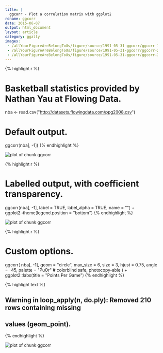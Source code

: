 ```yaml
---
title: |
  ggcorr - Plot a correlation matrix with ggplot2
rdname: ggcorr
date: 2015-06-07
output: html_document
layout: article
category: ggally
images:
 - /allYourFigureAreBelongToUs/figure/source/1991-05-31-ggcorr/ggcorr-1.png
 - /allYourFigureAreBelongToUs/figure/source/1991-05-31-ggcorr/ggcorr-2.png
 - /allYourFigureAreBelongToUs/figure/source/1991-05-31-ggcorr/ggcorr-3.png
---
```





{% highlight r %}
# Basketball statistics provided by Nathan Yau at Flowing Data.
nba <- read.csv("http://datasets.flowingdata.com/ppg2008.csv")
# Default output.
ggcorr(nba[, -1])
{% endhighlight %}

![plot of chunk ggcorr](/allYourFigureAreBelongToUs/figure/source/1991-05-31-ggcorr/ggcorr-1.png) 

{% highlight r %}
# Labelled output, with coefficient transparency.
ggcorr(nba[, -1],
       label = TRUE,
       label_alpha = TRUE,
       name = "") +
  ggplot2::theme(legend.position = "bottom")
{% endhighlight %}

![plot of chunk ggcorr](/allYourFigureAreBelongToUs/figure/source/1991-05-31-ggcorr/ggcorr-2.png) 

{% highlight r %}
# Custom options.
ggcorr(
  nba[, -1],
  geom = "circle",
  max_size = 6,
  size = 3,
  hjust = 0.75,
  angle = -45,
  palette = "PuOr" # colorblind safe, photocopy-able
) + ggplot2::labs(title = "Points Per Game")
{% endhighlight %}



{% highlight text %}
## Warning in loop_apply(n, do.ply): Removed 210 rows containing missing
## values (geom_point).
{% endhighlight %}

![plot of chunk ggcorr](/allYourFigureAreBelongToUs/figure/source/1991-05-31-ggcorr/ggcorr-3.png) 